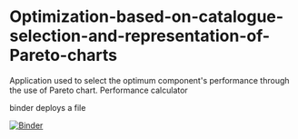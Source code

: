 # Optimization-based-on-catalogue-selection-and-representation-of-Pareto-charts
Application used to select the optimum component's performance through the use of Pareto chart. Performance calculator

binder deploys a file

[![Binder](https://mybinder.org/badge_logo.svg)](https://mybinder.org/v2/gh/aitorochotorena/Optimization-based-on-catalogue-selection-and-representation-of-Pareto-charts/master?urlpath=voila%2Frender%2F3-Optimization_Catalogues_DecisionTrees_Performance.ipynb)
